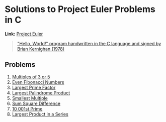 # Solutions to Project Euler Problems in C

**Link:** [Project Euler](https://projecteuler.net/about)

> ["Hello, World!" program handwritten in the C language and signed by Brian Kernighan (1978)](https://en.wikipedia.org/wiki/%22Hello,_World!%22_program#/media/File:Hello_World_Brian_Kernighan_1978.jpg)

## Problems

1. [Multiples of 3 or 5](https://projecteuler.net/problem=1)  
2. [Even Fibonacci Numbers](https://projecteuler.net/problem=2)  
3. [Largest Prime Factor](https://projecteuler.net/problem=3)  
4. [Largest Palindrome Product](https://projecteuler.net/problem=4)  
5. [Smallest Multiple](https://projecteuler.net/problem=5)  
6. [Sum Square Difference](https://projecteuler.net/problem=6)  
7. [10 001st Prime](https://projecteuler.net/problem=7)  
8. [Largest Product in a Series](https://projecteuler.net/problem=8)
